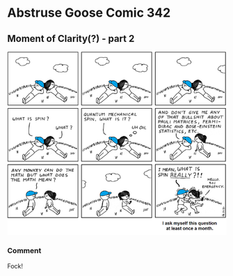 # Abstruse Goose Comic 342
## Moment of Clarity(?) - part 2

![image](comics/spin_is_just_a_myth_like_evolution_and_the_female_orgasm.png)
### Comment
Fock!
